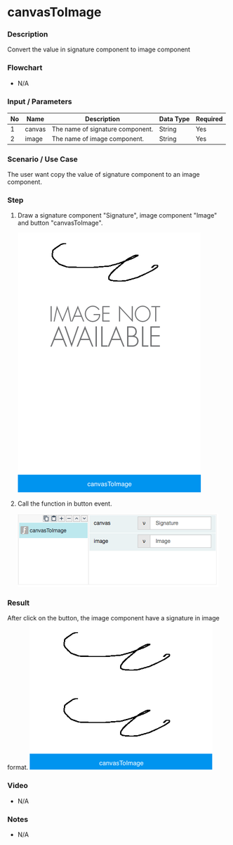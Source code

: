#  canvasToImage

### Description

Convert the value in signature component to image component

### Flowchart

- N/A

### Input / Parameters

| No | Name | Description | Data Type | Required | 
| ------ | ------ | ------ |------ | ------ | 
| 1 | canvas | The name of signature component. | String | Yes | 
| 2 | image | The name of image component. | String | Yes | 

### Scenario / Use Case

The user want copy the value of signature component to an image component.

### Step

1. Draw a signature component "Signature", image component "Image" and button "canvasToImage". 

    ![](canvasToImage1.png?raw=true)
    

2. Call the function in button event.

    ![](canvasToImage2.png?raw=true)
    
### Result

After click on the button, the image component have a signature in image format.
![](canvasToImage3.png?raw=true)

### Video

- N/A
<!--[![Video](http://i.imgur.com/Ot5DWAW.png)](https://youtu.be/StTqXEQ2l-Y?t=35s)-->

### Notes

- N/A